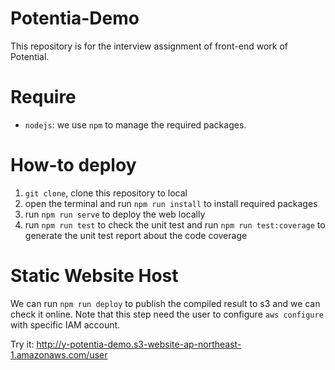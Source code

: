 # Potentia-Demo

This repository is for the interview assignment of front-end work of Potential.

# Require

- `nodejs`: we use `npm` to manage the required packages.

# How-to deploy

1. `git clone`, clone this repository to local
2. open the terminal and run `npm run install` to install required packages
3. run `npm run serve` to deploy the web locally
4. run `npm run test` to check the unit test and run `npm run test:coverage` to generate the unit test report about the code coverage

# Static Website Host

We can run `npm run deploy` to publish the compiled result to s3 and we can check it online. Note that this step need the user to configure `aws configure` with specific IAM account.

Try it: http://y-potentia-demo.s3-website-ap-northeast-1.amazonaws.com/user